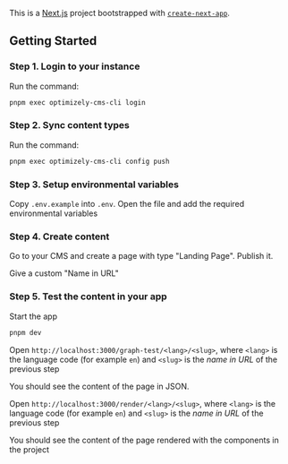 This is a [Next.js](https://nextjs.org) project bootstrapped with [`create-next-app`](https://nextjs.org/docs/app/api-reference/cli/create-next-app).

## Getting Started

### Step 1. Login to your instance

Run the command:

```bash
pnpm exec optimizely-cms-cli login
```

### Step 2. Sync content types

Run the command:

```bash
pnpm exec optimizely-cms-cli config push
```

### Step 3. Setup environmental variables

Copy `.env.example` into `.env`. Open the file and add the required environmental variables

### Step 4. Create content

Go to your CMS and create a page with type "Landing Page". Publish it.

Give a custom "Name in URL"

### Step 5. Test the content in your app

Start the app

```bash
pnpm dev
```

Open `http://localhost:3000/graph-test/<lang>/<slug>`, where `<lang>` is the language code (for example `en`) and `<slug>` is the _name in URL_ of the previous step

You should see the content of the page in JSON.

Open `http://localhost:3000/render/<lang>/<slug>`, where `<lang>` is the language code (for example `en`) and `<slug>` is the _name in URL_ of the previous step

You should see the content of the page rendered with the components in the project
